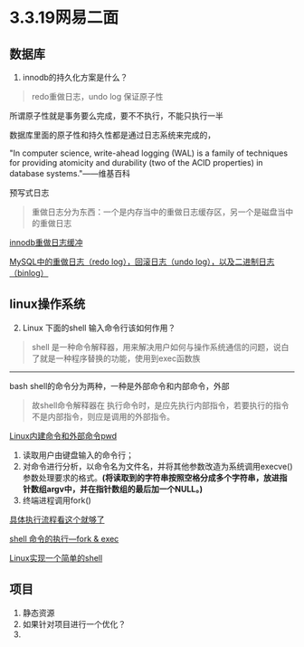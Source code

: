 # 3.3.19网易二面

## 数据库


1. innodb的持久化方案是什么？
>redo重做日志，undo log 保证原子性

所谓原子性就是事务要么完成，要不不执行，不能只执行一半

数据库里面的原子性和持久性都是通过日志系统来完成的，

"In computer science, write-ahead logging (WAL) is a family of techniques for providing atomicity and durability (two of the ACID properties) in database systems."——维基百科

预写式日志
>重做日志分为东西：一个是内存当中的重做日志缓存区，另一个是磁盘当中的重做日志


[innodb重做日志缓冲 ](https://blog.csdn.net/Maikilee_sys/article/details/51753888)

[MySQL中的重做日志（redo log），回滚日志（undo log），以及二进制日志（binlog）](https://www.cnblogs.com/wy123/p/8365234.html)


## linux操作系统
2. Linux 下面的shell 输入命令行该如何作用？
>shell 是一种命令解释器，用来解决用户如何与操作系统通信的问题，说白了就是一种程序替换的功能，使用到exec函数族


****

bash shell的命令分为两种，一种是外部命令和内部命令，外部
>故shell命令解释器在 执行命令时，是应先执行内部指令，若要执行的指令不是内部指令，则应是调用的外部指令。


[Linux内建命令和外部命令pwd](https://blog.csdn.net/taohuaxinmu123/article/details/10845001)


1. 读取用户由键盘输入的命令行；
2. 对命令进行分析，以命令名为文件名，并将其他参数改造为系统调用execve()参数处理要求的格式。**(将读取到的字符串按照空格分成多个字符串，放进指针数组argv中，并在指针数组的最后加一个NULL。)**
3. 终端进程调用fork()

[具体执行流程看这个就够了](https://blog.csdn.net/YEYUANGEN/article/details/6858062)


[shell 命令的执行—fork & exec](https://blog.csdn.net/cooling88/article/details/52302544)

[Linux实现一个简单的shell](https://blog.csdn.net/peiyao456/article/details/56038655)

## 项目
1. 静态资源
2. 如果针对项目进行一个优化？
3. 
